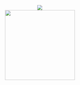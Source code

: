 <div align="center">

  <!-- dynamic typing effect 动态打字效果 -->
  <div>
  <a href="">
    <img src="https://readme-typing-svg.demolab.com?font=Fira+Code&weight=700&pause=1000&random=false&width=435&separator=%3C&lines=printf(%22Hello+World!%5Cn%22);%3Cprintf(%22Code+make+world+better.%5Cn%22);"&center=true&size=28 />
  </a>
  </div>

  <!-- knock code pictures 敲代码的图片 -->
  <picture>
    <source media="(prefers-color-scheme: dark)" srcset="https://cdn.jsdelivr.net/gh/sun0225SUN/sun0225SUN/assets/images/coding.gif" />
    <source media="(prefers-color-scheme: light)" srcset="https://cdn.jsdelivr.net/gh/sun0225SUN/sun0225SUN/assets/images/developer.svg" height="225px" />
    <img src="https://cdn.jsdelivr.net/gh/sun0225SUN/sun0225SUN/assets/images/coding.gif" />
  </picture>

  <!-- for beauty 留个空行好看点 -->
  <div>&nbsp;</div>

</div>
